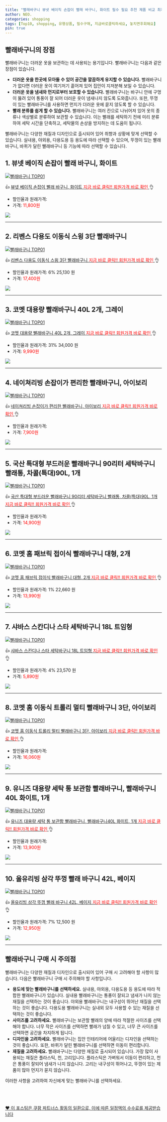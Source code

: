 ```yaml
---
title: "빨래바구니 뷰넷 베이직 손잡이 빨래 바구니, 화이트 필수 필요 추천 제품 비교 최저 가격 비교 장점 구매가이드"
author: NEO.
categories: shopping
tags: [Top10, shopping, 유행상품, 필수구매, 지금바로클릭하세요, 놓치면후회해요]
pin: true
---
```

## 빨래바구니의 장점

빨래바구니는 더러운 옷을 보관하는 데 사용되는 용기입니다. 빨래바구니는 다음과 같은 장점이 있습니다.

* **더러운 옷을 한곳에 모아둘 수 있어 공간을 깔끔하게 유지할 수 있습니다.** 빨래바구니가 없다면 더러운 옷이 여기저기 흩어져 있어 집안이 지저분해 보일 수 있습니다.
* **더러운 옷을 냄새와 먼지로부터 보호할 수 있습니다.** 빨래바구니는 바구니 안에 구멍이 뚫려 있어 통풍이 잘 되어 더러운 옷이 냄새나지 않도록 도와줍니다. 또한, 뚜껑이 있는 빨래바구니를 사용하면 먼지가 더러운 옷에 묻지 않도록 할 수 있습니다.
* **빨래 분류를 쉽게 할 수 있습니다.** 빨래바구니는 여러 칸으로 나뉘어져 있어 옷의 종류나 색상별로 분류하여 보관할 수 있습니다. 이는 빨래를 세탁하기 전에 미리 분류하여 세탁 시간을 단축하고, 세탁물의 손상을 방지하는 데 도움이 됩니다.

빨래바구니는 다양한 재질과 디자인으로 출시되어 있어 취향과 상황에 맞게 선택할 수 있습니다. 실내용, 야외용, 다용도용 등 용도에 따라 선택할 수 있으며, 뚜껑이 있는 빨래바구니, 바퀴가 달린 빨래바구니 등 기능에 따라 선택할 수 있습니다.

   

## 1. 뷰넷 베이직 손잡이 빨래 바구니, 화이트

[![빨래바구니 TOP01](https://thumbnail9.coupangcdn.com/thumbnails/remote/490x490ex/image/retail/images/8943440044578043-c602f90d-2925-42a6-a5c4-6085cab25317.jpg)](https://link.coupang.com/re/AFFSDP?lptag=AF3617701&subid=GithubCoopas&pageKey=7091056718&traceid=V0-153&itemId=11225685642&vendorItemId=78503065818)


👍 [뷰넷 베이직 손잡이 빨래 바구니, 화이트 <font color=red> 지금 바로 클릭!! 회원가격 바로 확인 </font> ](https://link.coupang.com/re/AFFSDP?lptag=AF3617701&subid=GithubCoopas&pageKey=7091056718&traceid=V0-153&itemId=11225685642&vendorItemId=78503065818) 👌 


- 할인율과 원래가격: 
- 가격: <span style='color:red'>11,800원</span>

[![](/discount_price.png)](https://link.coupang.com/re/AFFSDP?lptag=AF3617701&subid=GithubCoopas&pageKey=7091056718&traceid=V0-153&itemId=11225685642&vendorItemId=78503065818)

---


   

## 2. 리벤스 다용도 이동식 스윙 3단 빨래바구니

[![빨래바구니 TOP01](https://thumbnail10.coupangcdn.com/thumbnails/remote/490x490ex/image/retail/images/2414694615418548-bbdaa2a2-e442-4d09-b8b2-b88de788ca3a.jpg)](https://link.coupang.com/re/AFFSDP?lptag=AF3617701&subid=GithubCoopas&pageKey=1786816104&traceid=V0-153&itemId=3042233882&vendorItemId=71030285260)


👍 [리벤스 다용도 이동식 스윙 3단 빨래바구니 <font color=red> 지금 바로 클릭!! 회원가격 바로 확인 </font> ](https://link.coupang.com/re/AFFSDP?lptag=AF3617701&subid=GithubCoopas&pageKey=1786816104&traceid=V0-153&itemId=3042233882&vendorItemId=71030285260) 👌 


- 할인율과 원래가격: 6%  25,130   원
- 가격: <span style='color:red'>17,400원</span>

[![](/discount_price.png)](https://link.coupang.com/re/AFFSDP?lptag=AF3617701&subid=GithubCoopas&pageKey=1786816104&traceid=V0-153&itemId=3042233882&vendorItemId=71030285260)

---


   

## 3. 코멧 대용량 빨래바구니 40L 2개, 그레이

[![빨래바구니 TOP01](https://thumbnail8.coupangcdn.com/thumbnails/remote/490x490ex/image/retail/images/1758897423633704-bd682a9f-f0f8-4483-b0d9-0a03918c822b.png)](https://link.coupang.com/re/AFFSDP?lptag=AF3617701&subid=GithubCoopas&pageKey=5655445610&traceid=V0-153&itemId=9267457863&vendorItemId=76553000297)


👍 [코멧 대용량 빨래바구니 40L 2개, 그레이 <font color=red> 지금 바로 클릭!! 회원가격 바로 확인 </font> ](https://link.coupang.com/re/AFFSDP?lptag=AF3617701&subid=GithubCoopas&pageKey=5655445610&traceid=V0-153&itemId=9267457863&vendorItemId=76553000297) 👌 


- 할인율과 원래가격: 31%  34,000   원
- 가격: <span style='color:red'>9,990원</span>

[![](/discount_price.png)](https://link.coupang.com/re/AFFSDP?lptag=AF3617701&subid=GithubCoopas&pageKey=5655445610&traceid=V0-153&itemId=9267457863&vendorItemId=76553000297)

---


   

## 4. 네이쳐리빙 손잡이가 편리한 빨래바구니, 아이보리

[![빨래바구니 TOP01](https://thumbnail8.coupangcdn.com/thumbnails/remote/490x490ex/image/retail/images/2022/12/16/16/2/c8644c26-f09c-497a-a102-fe1168461857.jpg)](https://link.coupang.com/re/AFFSDP?lptag=AF3617701&subid=GithubCoopas&pageKey=7000659553&traceid=V0-153&itemId=17166887078&vendorItemId=84339230862)


👍 [네이쳐리빙 손잡이가 편리한 빨래바구니, 아이보리 <font color=red> 지금 바로 클릭!! 회원가격 바로 확인 </font> ](https://link.coupang.com/re/AFFSDP?lptag=AF3617701&subid=GithubCoopas&pageKey=7000659553&traceid=V0-153&itemId=17166887078&vendorItemId=84339230862) 👌 


- 할인율과 원래가격: 
- 가격: <span style='color:red'>7,900원</span>

[![](/discount_price.png)](https://link.coupang.com/re/AFFSDP?lptag=AF3617701&subid=GithubCoopas&pageKey=7000659553&traceid=V0-153&itemId=17166887078&vendorItemId=84339230862)

---


   

## 5. 국산 특대형 부드러운 빨래바구니 90리터 세탁바구니 빨래통, 차콜(특대)90L, 1개

[![빨래바구니 TOP01](https://thumbnail10.coupangcdn.com/thumbnails/remote/490x490ex/image/vendor_inventory/3b15/6fcc65fff0a8c8f1e12c1d1830e4d658247516eeb56576b1236e687b81dd.jpg)](https://link.coupang.com/re/AFFSDP?lptag=AF3617701&subid=GithubCoopas&pageKey=7540673498&traceid=V0-153&itemId=19822464153&vendorItemId=4823012702)


👍 [국산 특대형 부드러운 빨래바구니 90리터 세탁바구니 빨래통, 차콜(특대)90L, 1개 <font color=red> 지금 바로 클릭!! 회원가격 바로 확인 </font> ](https://link.coupang.com/re/AFFSDP?lptag=AF3617701&subid=GithubCoopas&pageKey=7540673498&traceid=V0-153&itemId=19822464153&vendorItemId=4823012702) 👌 


- 할인율과 원래가격: 
- 가격: <span style='color:red'>14,900원</span>

[![](/discount_price.png)](https://link.coupang.com/re/AFFSDP?lptag=AF3617701&subid=GithubCoopas&pageKey=7540673498&traceid=V0-153&itemId=19822464153&vendorItemId=4823012702)

---


   

## 6. 코멧 홈 패브릭 접이식 빨래바구니 대형, 2개

[![빨래바구니 TOP01](https://thumbnail10.coupangcdn.com/thumbnails/remote/490x490ex/image/retail/images/9536360977852575-c8d15e26-d74f-418e-a8b4-1790d117fa46.png)](https://link.coupang.com/re/AFFSDP?lptag=AF3617701&subid=GithubCoopas&pageKey=6617697472&traceid=V0-153&itemId=15032505340&vendorItemId=82255112497)


👍 [코멧 홈 패브릭 접이식 빨래바구니 대형, 2개 <font color=red> 지금 바로 클릭!! 회원가격 바로 확인 </font> ](https://link.coupang.com/re/AFFSDP?lptag=AF3617701&subid=GithubCoopas&pageKey=6617697472&traceid=V0-153&itemId=15032505340&vendorItemId=82255112497) 👌 


- 할인율과 원래가격: 1%  22,660   원
- 가격: <span style='color:red'>13,990원</span>

[![](/discount_price.png)](https://link.coupang.com/re/AFFSDP?lptag=AF3617701&subid=GithubCoopas&pageKey=6617697472&traceid=V0-153&itemId=15032505340&vendorItemId=82255112497)

---


   

## 7. 샤바스 스칸디나 스타 세탁바구니 18L 트임형

[![빨래바구니 TOP01](https://thumbnail8.coupangcdn.com/thumbnails/remote/490x490ex/image/retail/images/1643931688417875-4fa8ab49-bdac-4384-bd21-fca0e8eb6cbe.jpg)](https://link.coupang.com/re/AFFSDP?lptag=AF3617701&subid=GithubCoopas&pageKey=2945641&traceid=V0-153&itemId=13771120&vendorItemId=3021092608)


👍 [샤바스 스칸디나 스타 세탁바구니 18L 트임형 <font color=red> 지금 바로 클릭!! 회원가격 바로 확인 </font> ](https://link.coupang.com/re/AFFSDP?lptag=AF3617701&subid=GithubCoopas&pageKey=2945641&traceid=V0-153&itemId=13771120&vendorItemId=3021092608) 👌 


- 할인율과 원래가격: 4%  23,570   원
- 가격: <span style='color:red'>5,890원</span>

[![](/discount_price.png)](https://link.coupang.com/re/AFFSDP?lptag=AF3617701&subid=GithubCoopas&pageKey=2945641&traceid=V0-153&itemId=13771120&vendorItemId=3021092608)

---


   

## 8. 코멧 홈 이동식 트롤리 멀티 빨래바구니 3단, 아이보리

[![빨래바구니 TOP01](https://thumbnail10.coupangcdn.com/thumbnails/remote/490x490ex/image/retail/images/884249138986085-c59f6f10-7e95-4521-9f0f-31206c645884.jpg)](https://link.coupang.com/re/AFFSDP?lptag=AF3617701&subid=GithubCoopas&pageKey=7431770639&traceid=V0-153&itemId=19303969148&vendorItemId=86418361583)


👍 [코멧 홈 이동식 트롤리 멀티 빨래바구니 3단, 아이보리 <font color=red> 지금 바로 클릭!! 회원가격 바로 확인 </font> ](https://link.coupang.com/re/AFFSDP?lptag=AF3617701&subid=GithubCoopas&pageKey=7431770639&traceid=V0-153&itemId=19303969148&vendorItemId=86418361583) 👌 


- 할인율과 원래가격: 
- 가격: <span style='color:red'>16,060원</span>

[![](/discount_price.png)](https://link.coupang.com/re/AFFSDP?lptag=AF3617701&subid=GithubCoopas&pageKey=7431770639&traceid=V0-153&itemId=19303969148&vendorItemId=86418361583)

---


   

## 9. 유니즈 대용량 세탁 통 보관함 빨래바구니, 빨래바구니40L 화이트, 1개

[![빨래바구니 TOP01](https://thumbnail8.coupangcdn.com/thumbnails/remote/490x490ex/image/vendor_inventory/9db6/5f96497e2d9020236b6715f3b886dfc783cb51fb8f5177e25643b9c80b55.png)](https://link.coupang.com/re/AFFSDP?lptag=AF3617701&subid=GithubCoopas&pageKey=7395840335&traceid=V0-153&itemId=19131365621&vendorItemId=4704562443)


👍 [유니즈 대용량 세탁 통 보관함 빨래바구니, 빨래바구니40L 화이트, 1개 <font color=red> 지금 바로 클릭!! 회원가격 바로 확인 </font> ](https://link.coupang.com/re/AFFSDP?lptag=AF3617701&subid=GithubCoopas&pageKey=7395840335&traceid=V0-153&itemId=19131365621&vendorItemId=4704562443) 👌 


- 할인율과 원래가격: 
- 가격: <span style='color:red'>13,900원</span>

[![](/discount_price.png)](https://link.coupang.com/re/AFFSDP?lptag=AF3617701&subid=GithubCoopas&pageKey=7395840335&traceid=V0-153&itemId=19131365621&vendorItemId=4704562443)

---


   

## 10. 올유리빙 삼각 뚜껑 빨래 바구니 42L, 베이지

[![빨래바구니 TOP01](https://thumbnail7.coupangcdn.com/thumbnails/remote/490x490ex/image/rs_quotation_api/ymeckftm/7c67751726e44db9b90392c8b1d6d765.png)](https://link.coupang.com/re/AFFSDP?lptag=AF3617701&subid=GithubCoopas&pageKey=7335925851&traceid=V0-153&itemId=18843885269&vendorItemId=85973440979)


👍 [올유리빙 삼각 뚜껑 빨래 바구니 42L, 베이지 <font color=red> 지금 바로 클릭!! 회원가격 바로 확인 </font> ](https://link.coupang.com/re/AFFSDP?lptag=AF3617701&subid=GithubCoopas&pageKey=7335925851&traceid=V0-153&itemId=18843885269&vendorItemId=85973440979) 👌 


- 할인율과 원래가격: 7%  12,500   원
- 가격: <span style='color:red'>12,950원</span>

[![](/discount_price.png)](https://link.coupang.com/re/AFFSDP?lptag=AF3617701&subid=GithubCoopas&pageKey=7335925851&traceid=V0-153&itemId=18843885269&vendorItemId=85973440979)

---
## 빨래바구니 구매 시 주의점

빨래바구니는 다양한 재질과 디자인으로 출시되어 있어 구매 시 고려해야 할 사항이 많습니다. 다음은 빨래바구니 구매 시 주의해야 할 사항입니다.

* **용도에 맞는 빨래바구니를 선택하세요.** 실내용, 야외용, 다용도용 등 용도에 따라 적합한 빨래바구니가 있습니다. 실내용 빨래바구니는 통풍이 잘되고 냄새가 나지 않는 재질을 선택하는 것이 좋습니다. 야외용 빨래바구니는 내구성이 뛰어난 재질을 선택하는 것이 좋습니다. 다용도용 빨래바구니는 실내외 모두 사용할 수 있는 재질을 선택하는 것이 좋습니다.
* **사이즈를 고려하세요.** 빨래바구니는 보관할 빨래의 양에 따라 적절한 사이즈를 선택해야 합니다. 너무 작은 사이즈를 선택하면 빨래가 넘칠 수 있고, 너무 큰 사이즈를 선택하면 공간을 차지하게 됩니다.
* **디자인을 고려하세요.** 빨래바구니는 집안 인테리어에 어울리는 디자인을 선택하는 것이 좋습니다. 또한, 바퀴가 달린 빨래바구니를 선택하면 이동이 편리합니다.
* **재질을 고려하세요.** 빨래바구니는 다양한 재질로 출시되어 있습니다. 가장 많이 사용되는 재질은 플라스틱, 천, 고리입니다. 플라스틱은 가벼워서 이동이 편리하고, 천은 통풍이 잘되어 냄새가 나지 않습니다. 고리는 내구성이 뛰어나고, 뚜껑이 있는 제품이 많아 먼지가 묻지 않습니다.

이러한 사항을 고려하여 자신에게 맞는 빨래바구니를 선택하세요.<br><br><br><br><br> [ ❤  이 포스팅은 쿠팡 파트너스 활동의 일환으로, 이에 따른 일정액의 수수료를 제공받습니다](https://link.coupang.com/a/bcEFyh)